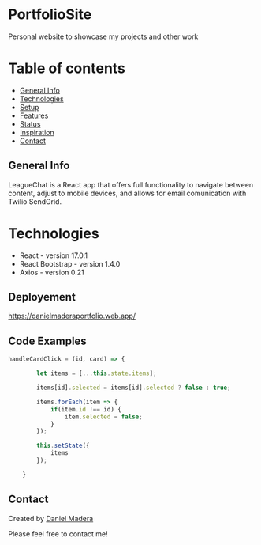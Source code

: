 # PortfolioSite
Personal website to showcase my projects and other work

# Table of contents
* [General Info](#general-info)
* [Technologies](#technologies)
* [Setup](#setup)
* [Features](#features)
* [Status](#status)
* [Inspiration](#inspiration)
* [Contact](#contact)

## General Info
LeagueChat is a React app that offers full functionality to navigate between content, adjust to mobile devices, and allows for email comunication with Twilio SendGrid.

# Technologies
* React - version 17.0.1
* React Bootstrap - version 1.4.0
* Axios - version 0.21
## Deployement
https://danielmaderaportfolio.web.app/

## Code Examples
```javascript
handleCardClick = (id, card) => {

        let items = [...this.state.items];

        items[id].selected = items[id].selected ? false : true;

        items.forEach(item => {
            if(item.id !== id) {
                item.selected = false;
            }
        });

        this.setState({
            items
        });

    }
```    
## Contact
Created by [Daniel Madera](https://www.linkedin.com/in/daniel-madera-925b4987/)

Please feel free to contact me!